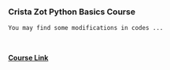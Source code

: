 ### Crista Zot Python Basics Course

```
You may find some modifications in codes ...
```
<br>

**[Course Link](https://www.udemy.com/course/python-for-penetration-testers/)**


